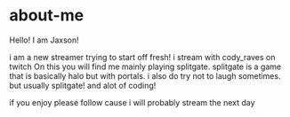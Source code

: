 # about-me


Hello! I am Jaxson!

i am a new streamer trying to start off fresh!
i stream with cody_raves on twitch
On this you will find me mainly playing splitgate. splitgate is a game that is basically halo but with portals. i also do try not to laugh sometimes. but usually splitgate! and alot of coding! 

if you enjoy please follow cause i will probably stream the next day
